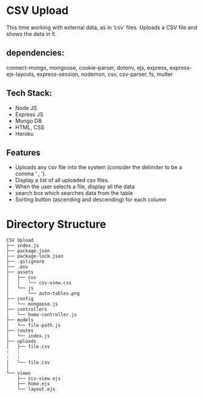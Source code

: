 # CSV Upload
This time working with external data, as in ‘csv’ files. Uploads a CSV file and shows the data in it.

## dependencies:
connect-mongo, mongoose, cookie-parser, dotenv, ejs, express, express-ejs-layouts, express-session, nodemon, csv, csv-parser, fs, multer


## Tech Stack:
- Node JS
- Express JS
- Mongo DB
- HTML, CSS
- Heroku


## Features
- Uploads any csv file into the system (consider the delimiter to be a comma ‘ , ’).
- Display a list of all uploaded csv files.
- When the user selects a file, display all the data
- search box which searches data from the table
- Sorting button (ascending and descending) for each column




# Directory Structure

```
CSV Upload
├── index.js
├── package.json
├── package-lock.json
├── .gitignore
├── .env
├── assets
│   ├── css
│   │   └── csv-view.css
│   └── js
│       └── auto-tables.png
├── config
│   └── mongoose.js
├── controllers
│   └── home-controller.js
├── models
│   └── file-path.js
├── routes
│   └── index.js
├── uploads
│   ├── file.csv
:   :
:   :
│   └── file.csv
│     
└── views
    ├── scv-view.ejs
    ├── home.ejs
    └── layout.ejs

```

  















